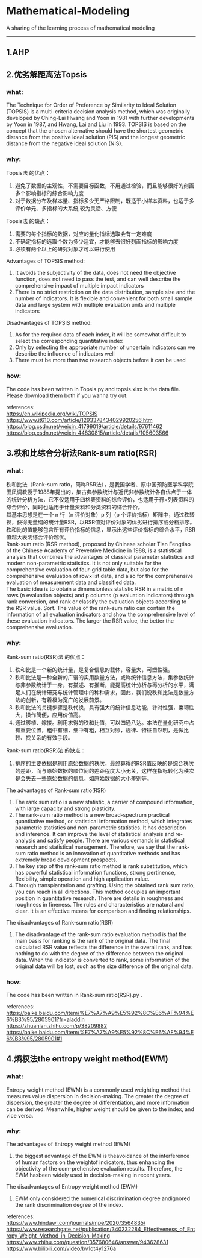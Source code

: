 # Mathematical-Modeling

A sharing of the learning process of mathematical modeling

---

## 1.AHP


## 2.优劣解距离法Topsis

### what:
The Technique for Order of Preference by Similarity to Ideal Solution (TOPSIS) is a multi-criteria decision analysis method, which was originally developed by Ching-Lai Hwang and Yoon in 1981 with further developments by Yoon in 1987, and Hwang, Lai and Liu in 1993. TOPSIS is based on the concept that the chosen alternative should have the shortest geometric distance from the positive ideal solution (PIS) and the longest geometric distance from the negative ideal solution (NIS).

### why:
Topsis法 的优点：<br/>
1. 避免了数据的主观性，不需要目标函数，不用通过检验，而且能够很好的刻画多个影响指标的综合影响力度<br/>
2. 对于数据分布及样本量、指标多少无严格限制，既适于小样本资料，也适于多评价单元、多指标的大系统,较为灵活、方便<br/>

Topsis法 的缺点：<br/>
1. 需要的每个指标的数据，对应的量化指标选取会有一定难度<br/>
2. 不确定指标的选取个数为多少适宜，才能够去很好刻画指标的影响力度<br/>
3. 必须有两个以上的研究对象才可以进行使用<br/>

Advantages of TOPSIS method:<br/>
1. It avoids the subjectivity of the data, does not need the objective function, does not need to pass the test, and can well describe the comprehensive impact of multiple impact indicators<br/>
2. There is no strict restriction on the data distribution, sample size and the number of indicators. It is flexible and convenient for both small sample data and large system with multiple evaluation units and multiple indicators<br/>

Disadvantages of TOPSIS method:<br/>
1. As for the required data of each index, it will be somewhat difficult to select the corresponding quantitative index<br/>
2. Only by selecting the appropriate number of uncertain indicators can we describe the influence of indicators well<br/>
3. There must be more than two research objects before it can be used<br/>

### how:
The code has been written in Topsis.py and topsis.xlsx is the data file. Please download them both if you wanna try out.<br/>

references:<br/>
https://en.wikipedia.org/wiki/TOPSIS<br/>
https://www.it610.com/article/1293378434029920256.htm<br/>
https://blog.csdn.net/weixin_41799019/article/details/97611462<br/>
https://blog.csdn.net/weixin_44830815/article/details/105603566<br/>


## 3.秩和比综合分析法Rank-sum ratio(RSR)

### what:
秩和比法（Rank-sum ratio，简称RSR法），是我国学者、原中国预防医学科学院田凤调教授于1988年提出的，集古典参数统计与近代非参数统计各自优点于一体的统计分析方法，它不仅适用于四格表资料的综合评价，也适用于行×列表资料的综合评价，同时也适用于计量资料和分类资料的综合评价。<br/>
其基本思想是在一个 n 行（n 评价对象）p 列（p 个评价指标）矩阵中，通过秩转换，获得无量纲的统计量RSR，以RSR值对评价对象的优劣进行排序或分档排序。秩和比的值能够包含所有评价指标的信息，显示出这些评价指标的综合水平，RSR值越大表明综合评价越优。<br/>
Rank-sum ratio (RSR method), proposed by Chinese scholar Tian Fengtiao of the Chinese Academy of Preventive Medicine in 1988, is a statistical analysis that combines the advantages of classical parameter statistics and modern non-parametric statistics. It is not only suitable for the comprehensive evaluation of four-grid table data, but also for the comprehensive evaluation of row×list data, and also for the comprehensive evaluation of measurement data and classified data.<br/>
The basic idea is to obtain a dimensionless statistic RSR in a matrix of n rows (n evaluation objects) and p columns (p evaluation indicators) through rank conversion, and rank or classify the evaluation objects according to the RSR value. Sort. The value of the rank-sum ratio can contain the information of all evaluation indicators and show the comprehensive level of these evaluation indicators. The larger the RSR value, the better the comprehensive evaluation. <br/>

### why:
Rank-sum ratio(RSR)法 的优点：<br/>
1. 秩和比是一个新的统计量，是复合信息的载体，容量大，可塑性强。<br/>
2. 秩和比法是一种全新的广谱的实用数量方法，或称统计信息方法，集参数统计与非参数统计于一身，有描述、有推断，能提高统计分析与再分析的水平，满足人们在统计研究与统计管理中的种种需求，因此，我们说秩和比法是数量方法的创新，有着极为宽广的发展前景。<br/>
3. 秩和比法的关键步骤是秩代换，具有强大的统计信息功能，针对性强，柔韧性大，操作简便，应用价值高。<br/>
4. 通过移植、嫁接。利用求得的秩和比值，可以四通八达。本法在量化研究中占有重要位置，粗中有细，细中有粗，相互对照，规律、特征自然明，是做比较、找关系的有效手段。<br/>

Rank-sum ratio(RSR)法 的缺点：<br/>
1. 排序的主要依据是利用原始数据的秩次，最终算得的RSR值反映的是综合秩次的差距，而与原始数据的顺位间的差距程度大小无关，这样在指标转化为秩次是会失去一些原始数据的信息，如原始数据的大小差别等。

The advantages of Rank-sum ratio(RSR)<br/>
1. The rank sum ratio is a new statistic, a carrier of compound information, with large capacity and strong plasticity.<br/>
2. The rank-sum ratio method is a new broad-spectrum practical quantitative method, or statistical information method, which integrates parametric statistics and non-parametric statistics. It has description and inference. It can improve the level of statistical analysis and re-analysis and satisfy people. There are various demands in statistical research and statistical management. Therefore, we say that the rank-sum ratio method is an innovation of quantitative methods and has extremely broad development prospects.<br/>
3. The key step of the rank-sum ratio method is rank substitution, which has powerful statistical information functions, strong pertinence, flexibility, simple operation and high application value.<br/>
4. Through transplantation and grafting. Using the obtained rank sum ratio, you can reach in all directions. This method occupies an important position in quantitative research. There are details in roughness and roughness in fineness. The rules and characteristics are natural and clear. It is an effective means for comparison and finding relationships.<br/>

The disadvantages of Rank-sum ratio(RSR)<br/>
1. The disadvantage of the rank-sum ratio evaluation method is that the main basis for ranking is the rank of the original data. The final calculated RSR value reflects the difference in the overall rank, and has nothing to do with the degree of the difference between the original data. When the indicator is converted to rank, some information of the original data will be lost, such as the size difference of the original data.<br/>

### how:
The code has been written in Rank-sum ratio(RSR).py .<br/>

references:<br/>
https://baike.baidu.com/item/%E7%A7%A9%E5%92%8C%E6%AF%94%E6%B3%95/2805901?fr=aladdin<br/>
https://zhuanlan.zhihu.com/p/38209882<br/>
https://baike.baidu.com/item/%E7%A7%A9%E5%92%8C%E6%AF%94%E6%B3%95/2805901#1<br/>

## 4.熵权法the entropy weight method(EWM) 

### what:
Entropy weight method (EWM) is a commonly used weighting method that measures value dispersion in decision-making. The greater the degree of dispersion, the greater the degree of differentiation, and more information can be derived. Meanwhile, higher weight should be given to the index, and vice versa.<br/>

### why:
The advantages of Entropy weight method (EWM)<br/>
1. the biggest advantage of the EWM is theavoidance of the interference of human factors on the weightof indicators, thus enhancing the objectivity of the com-prehensive evaluation results. Therefore, the EWM hasbeen widely used in decision-making in recent years.

The disadvantages of Entropy weight method (EWM)<br/>
1. EWM only considered the numerical discrimination degree andignored the rank discrimination degree of the index. 

references:<br/>
https://www.hindawi.com/journals/mpe/2020/3564835/<br/>
https://www.researchgate.net/publication/340232284_Effectiveness_of_Entropy_Weight_Method_in_Decision-Making
https://www.zhihu.com/question/357680646/answer/943628631</br>
https://www.bilibili.com/video/bv1qt4y1276a<br/>
